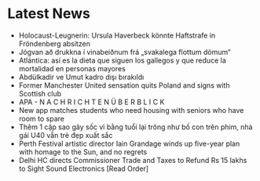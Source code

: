 # Latest News
-  Holocaust-Leugnerin: Ursula Haverbeck könnte Haftstrafe in Fröndenberg absitzen
-  Jógvan að drukkna í vinabeiðnum frá „svakalega flottum dömum“
-  Atlántica: así es la dieta que siguen los gallegos y que reduce la mortalidad en personas mayores
-  Abdülkadir ve Umut kadro dışı bırakıldı
-  Former Manchester United sensation quits Poland and signs with Scottish club
-  APA - N A C H R I C H T E N Ü B E R B L I C K
-  New app matches students who need housing with seniors who have room to spare
-  Thêm 1 cặp sao gây sốc vì bằng tuổi lại trông như bố con trên phim, nhà gái U40 vẫn trẻ đẹp xuất sắc
-  Perth Festival artistic director Iain Grandage winds up five-year plan with homage to the Sun, and no regrets
-  Delhi HC directs Commissioner Trade and Taxes to Refund Rs 15 lakhs to Sight Sound Electronics [Read Order]

